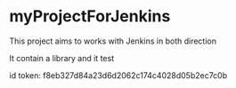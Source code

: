 # myProjectForJenkins
This project aims to works with Jenkins in both direction

It contain a library and it test

id token:
f8eb327d84a23d6d2062c174c4028d05b2ec7c0b
